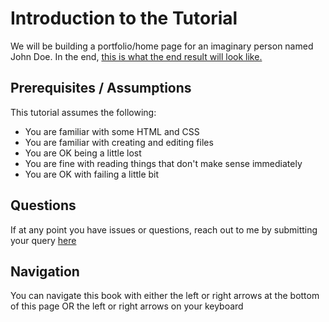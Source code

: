 # Introduction to the Tutorial

We will be building a portfolio/home page for an imaginary person named John Doe. In the end, [this is what the end result will look like.](https://fahadiqbal1.github.io/getting-started-with-bootstrap/code/index.html)

## Prerequisites / Assumptions

This tutorial assumes the following:

* You are familiar with some HTML and CSS
* You are familiar with creating and editing files
* You are OK being a little lost
* You are fine with reading things that don't make sense immediately
* You are OK with failing a little bit

## Questions

If at any point you have issues or questions, reach out to me by submitting your query [here](https://github.com/fahadiqbal1/getting-started-with-bootstrap/issues/new)

## Navigation

You can navigate this book with either the left or right arrows at the bottom of this page OR the left or right arrows on your keyboard